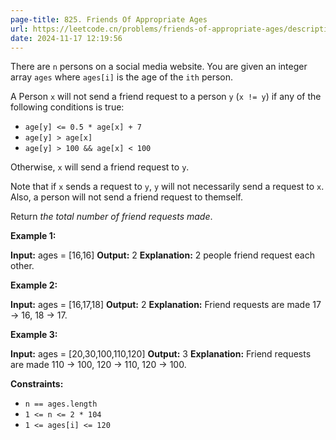 ```yaml
---
page-title: 825. Friends Of Appropriate Ages
url: https://leetcode.cn/problems/friends-of-appropriate-ages/description/?envType=daily-question&envId=2024-11-17
date: 2024-11-17 12:19:56
---
```

There are `n` persons on a social media website. You are given an integer array `ages` where `ages[i]` is the age of the `ith` person.

A Person `x` will not send a friend request to a person `y` (`x != y`) if any of the following conditions is true:

-   `age[y] <= 0.5 * age[x] + 7`
-   `age[y] > age[x]`
-   `age[y] > 100 && age[x] < 100`

Otherwise, `x` will send a friend request to `y`.

Note that if `x` sends a request to `y`, `y` will not necessarily send a request to `x`. Also, a person will not send a friend request to themself.

Return *the total number of friend requests made*.

**Example 1:**

**Input:** ages = \[16,16\]
**Output:** 2
**Explanation:** 2 people friend request each other.

**Example 2:**

**Input:** ages = \[16,17,18\]
**Output:** 2
**Explanation:** Friend requests are made 17 -> 16, 18 -> 17.

**Example 3:**

**Input:** ages = \[20,30,100,110,120\]
**Output:** 3
**Explanation:** Friend requests are made 110 -> 100, 120 -> 110, 120 -> 100.

**Constraints:**

-   `n == ages.length`
-   `1 <= n <= 2 * 104`
-   `1 <= ages[i] <= 120`